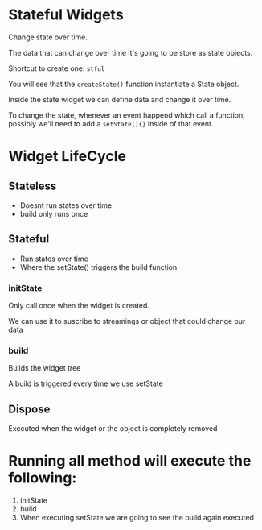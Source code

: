 # Stateful Widgets

Change state over time.

The data that can change over time it's going to be store as state objects.

Shortcut to create one: `stful`

You will see that the `createState()` function instantiate a State object.

Inside the state widget we can define data and change it over time.

To change the state, whenever an event happend which call a function, possibly we'll need to add a `setState(){}` inside of that event.

# Widget LifeCycle

## Stateless

- Doesnt run states over time
- build only runs once

## Stateful

- Run states over time
- Where the setState() triggers the build function

### initState

Only call once when the widget is created.

We can use it to suscribe to streamings or object that could change our data

### build

Builds the widget tree

A build is triggered every time we use setState


## Dispose

Executed when the widget or the object is completely removed

# Running all method will execute the following:

1. initState
2. build
3. When executing setState we are going to see the build again executed